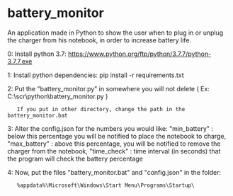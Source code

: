 # battery_monitor
An application made in Python to show the user when to plug in or unplug the charger from his notebook, in order to increase battery life.


0: Install python 3.7: https://www.python.org/ftp/python/3.7.7/python-3.7.7.exe

1: Install python dependencies: pip install -r requirements.txt

2: Put the "battery_monitor.py" in somewhere you will not delete ( Ex: C:\scr\python\battery_monitor.py )
       
       If you put in other directory, change the path in the battery_monitor.bat

3: Alter the config.json for the numbers you would like:
  "min_battery" : below this percentage you will be notified to place the notebook to charge,
  "max_battery" : above this percentage, you will be notified to remove the charger from the notebook,
  "time_check" : time interval (in seconds) that the program will check the battery percentage

4: Now, put the files "battery_monitor.bat" and "config.json" in the folder: 

       %appdata%\Microsoft\Windows\Start Menu\Programs\Startup\
